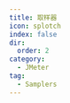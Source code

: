 ```yaml
---
title: 取样器
icon: splotch
index: false
dir:
  order: 2
category:
  - JMeter
tag:
  - Samplers
---
```


<Catalog />
